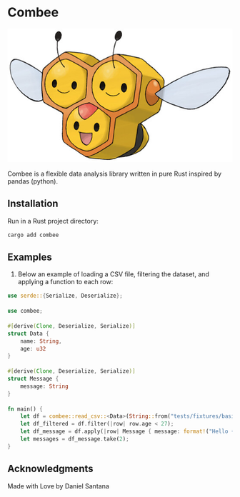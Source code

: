 # Combee

<img src="assets/combee.jpg" height="300" width="600"/>

Combee is a flexible data analysis library written in pure Rust inspired by pandas (python).

## Installation

Run in a Rust project directory:

```bash
cargo add combee
```

## Examples

1) Below an example of loading a CSV file, filtering the dataset, and applying a function to each row:

```rust
use serde::{Serialize, Deserialize};

use combee;

#[derive(Clone, Deserialize, Serialize)]
struct Data {
    name: String,
    age: u32
}

#[derive(Clone, Deserialize, Serialize)]
struct Message {
    message: String
}

fn main() {
    let df = combee::read_csv::<Data>(String::from("tests/fixtures/basic.csv")).unwrap();
    let df_filtered = df.filter(|row| row.age < 27);
    let df_message = df.apply(|row| Message { message: format!("Hello {} with {} years!", row.name, row.age)});
    let messages = df_message.take(2);
}
```

## Acknowledgments

Made with Love by Daniel Santana

